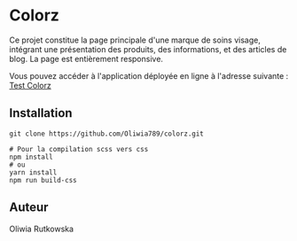 # Colorz

Ce projet constitue la page principale d'une marque de soins visage, intégrant une présentation des produits, des informations, et des articles de blog. La page est entièrement responsive.

Vous pouvez accéder à l'application déployée en ligne à l'adresse suivante : [Test Colorz](https://oliwia789.github.io/colorz/)

## Installation

```
git clone https://github.com/Oliwia789/colorz.git

# Pour la compilation scss vers css
npm install
# ou
yarn install
npm run build-css 
```

## Auteur

Oliwia Rutkowska

